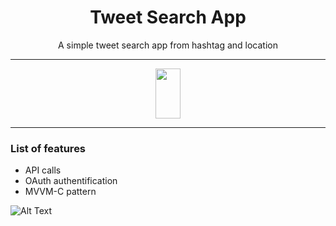 

<h1 align="center"> Tweet Search App </h1>

<p align="center"> A simple tweet search app from hashtag and location
 </p>
 
 <hr/>
 
 <p align="center"><img src="https://i.ibb.co/pd9qsrg/Capture-d-e-cran-2019-12-23-a-21-03-29.png" width="40" height="80" /></p>

<hr/>

<h3> List of features </h3>

<ul>
  <li>API calls</li>
  <li>OAuth authentification</li>
  <li>MVVM-C pattern</li>
</ul>

![Alt Text](https://i.ibb.co/QkcBtN4/Qao2o-OGr-XE.gif)

